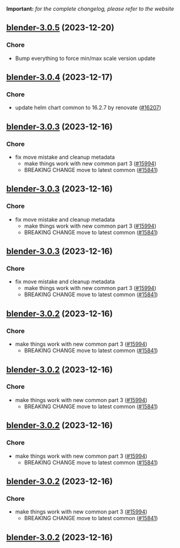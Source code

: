 **Important:**
*for the complete changelog, please refer to the website*




## [blender-3.0.5](https://github.com/truecharts/charts/compare/blender-3.0.4...blender-3.0.5) (2023-12-20)

### Chore

- Bump everything to force min/max scale version update
  
  


## [blender-3.0.4](https://github.com/truecharts/charts/compare/blender-3.0.3...blender-3.0.4) (2023-12-17)

### Chore

- update helm chart common to 16.2.7 by renovate ([#16207](https://github.com/truecharts/charts/issues/16207))
  
  


## [blender-3.0.3](https://github.com/truecharts/charts/compare/blender-2.0.24...blender-3.0.3) (2023-12-16)

### Chore

- fix move mistake and cleanup metadata
  - make things work with new common part 3 ([#15994](https://github.com/truecharts/charts/issues/15994))
  - BREAKING CHANGE move to latest common ([#15841](https://github.com/truecharts/charts/issues/15841))
  
  


## [blender-3.0.3](https://github.com/truecharts/charts/compare/blender-2.0.24...blender-3.0.3) (2023-12-16)

### Chore

- fix move mistake and cleanup metadata
  - make things work with new common part 3 ([#15994](https://github.com/truecharts/charts/issues/15994))
  - BREAKING CHANGE move to latest common ([#15841](https://github.com/truecharts/charts/issues/15841))
  
  


## [blender-3.0.3](https://github.com/truecharts/charts/compare/blender-2.0.24...blender-3.0.3) (2023-12-16)

### Chore

- fix move mistake and cleanup metadata
  - make things work with new common part 3 ([#15994](https://github.com/truecharts/charts/issues/15994))
  - BREAKING CHANGE move to latest common ([#15841](https://github.com/truecharts/charts/issues/15841))
  
  


## [blender-3.0.2](https://github.com/truecharts/charts/compare/blender-2.0.24...blender-3.0.2) (2023-12-16)

### Chore

- make things work with new common part 3 ([#15994](https://github.com/truecharts/charts/issues/15994))
  - BREAKING CHANGE move to latest common ([#15841](https://github.com/truecharts/charts/issues/15841))
  
  


## [blender-3.0.2](https://github.com/truecharts/charts/compare/blender-2.0.24...blender-3.0.2) (2023-12-16)

### Chore

- make things work with new common part 3 ([#15994](https://github.com/truecharts/charts/issues/15994))
  - BREAKING CHANGE move to latest common ([#15841](https://github.com/truecharts/charts/issues/15841))
  
  


## [blender-3.0.2](https://github.com/truecharts/charts/compare/blender-2.0.24...blender-3.0.2) (2023-12-16)

### Chore

- make things work with new common part 3 ([#15994](https://github.com/truecharts/charts/issues/15994))
  - BREAKING CHANGE move to latest common ([#15841](https://github.com/truecharts/charts/issues/15841))
  
  


## [blender-3.0.2](https://github.com/truecharts/charts/compare/blender-2.0.24...blender-3.0.2) (2023-12-16)

### Chore

- make things work with new common part 3 ([#15994](https://github.com/truecharts/charts/issues/15994))
  - BREAKING CHANGE move to latest common ([#15841](https://github.com/truecharts/charts/issues/15841))
  
  


## [blender-3.0.2](https://github.com/truecharts/charts/compare/blender-2.0.24...blender-3.0.2) (2023-12-16)

